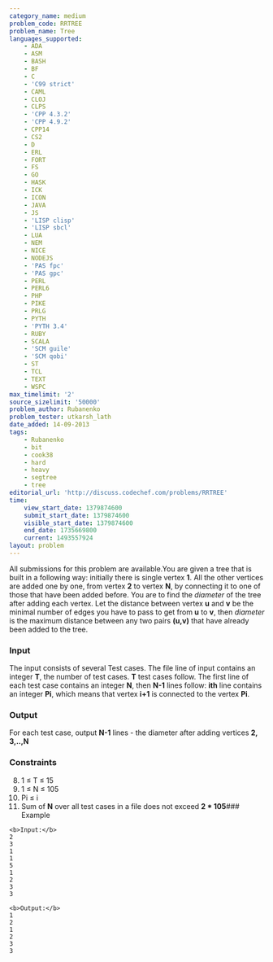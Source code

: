 ```yaml
---
category_name: medium
problem_code: RRTREE
problem_name: Tree
languages_supported:
    - ADA
    - ASM
    - BASH
    - BF
    - C
    - 'C99 strict'
    - CAML
    - CLOJ
    - CLPS
    - 'CPP 4.3.2'
    - 'CPP 4.9.2'
    - CPP14
    - CS2
    - D
    - ERL
    - FORT
    - FS
    - GO
    - HASK
    - ICK
    - ICON
    - JAVA
    - JS
    - 'LISP clisp'
    - 'LISP sbcl'
    - LUA
    - NEM
    - NICE
    - NODEJS
    - 'PAS fpc'
    - 'PAS gpc'
    - PERL
    - PERL6
    - PHP
    - PIKE
    - PRLG
    - PYTH
    - 'PYTH 3.4'
    - RUBY
    - SCALA
    - 'SCM guile'
    - 'SCM qobi'
    - ST
    - TCL
    - TEXT
    - WSPC
max_timelimit: '2'
source_sizelimit: '50000'
problem_author: Rubanenko
problem_tester: utkarsh_lath
date_added: 14-09-2013
tags:
    - Rubanenko
    - bit
    - cook38
    - hard
    - heavy
    - segtree
    - tree
editorial_url: 'http://discuss.codechef.com/problems/RRTREE'
time:
    view_start_date: 1379874600
    submit_start_date: 1379874600
    visible_start_date: 1379874600
    end_date: 1735669800
    current: 1493557924
layout: problem
---
```

All submissions for this problem are available.You are given a tree that is built in a following way: initially there is single vertex **1**. All the other vertices are added one by one, from vertex **2** to vertex **N**, by connecting it to one of those that have been added before. You are to find the _diameter_ of the tree after adding each vertex. Let the distance between vertex **u** and **v** be the minimal number of edges you have to pass to get from **u** to **v**, then _diameter_ is the maximum distance between any two pairs **(u,v)** that have already been added to the tree.

### Input

The input consists of several Test cases. The file line of input contains an integer **T**, the number of test cases. **T** test cases follow.
The first line of each test case contains an integer **N**, then **N-1** lines follow: **ith** line contains an integer **Pi**, which means that vertex **i+1** is connected to the vertex **Pi**.

### Output

For each test case, output **N-1** lines - the diameter after adding vertices **2, 3,..,N**

### Constraints


8. 1 ≤ T ≤ 15
9. 1 ≤ N ≤ 105
10. Pi ≤ i
11. Sum of **N** over all test cases in a file does not exceed **2 \* 105**### Example
  
  ```
  <b>Input:</b>
  2
  3
  1
  1
  5
  1
  2
  3
  3
  
  <b>Output:</b>
  1
  2
  1
  2
  3
  3
  
  ```